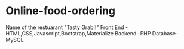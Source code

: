 # Online-food-ordering
Name of the restuarant "Tasty Grab!!"
Front End - HTML,CSS,Javascript,Bootstrap,Materialize 
Backend- PHP
Database- MySQL
